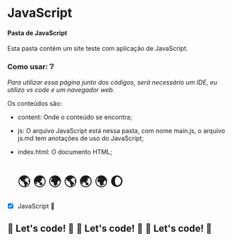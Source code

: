 # JavaScript

#### Pasta de JavaScript

Esta pasta contém um site teste com aplicação de JavaScript. 

### Como usar:  :grey_question:

_Para utilizar essa página junto dos códigos, será necessário um IDE, eu utilizo vs code e um navegador web._

Os conteúdos são:

- content: Onde o conteúdo se encontra; 

- js: O arquivo JavaScript está nessa pasta, com nome main.js, o arquivo js.md tem anotações de uso do JavaScript;

- index.html: O documento HTML;

  > > > > > > > > > > > > > > > > > > > > > > > > > > > > > > > > > > >

  # :earth_americas:   	:earth_asia:   	:earth_africa:   	:earth_americas:   	:earth_asia:   	:earth_africa: 	  :moon: 

- [x] JavaScript :yellow_heart:



## 🚀 Let's code! 🚀 🚀 Let's code! 🚀 🚀 Let's code! 🚀